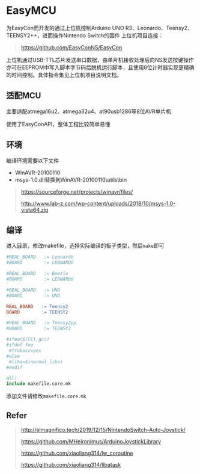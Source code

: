 # EasyMCU

为EasyCon而开发的通过上位机控制Arduino UNO R3、Leonardo、Teensy2、TEENSY2++，进而操作Nintendo Switch的固件
上位机项目连接：

> https://github.com/EasyConNS/EasyCon
>



上位机通过USB-TTL芯片发送串口数据，由单片机接收处理后向NS发送按键操作 
亦可在EEPROM中写入脚本字节码后脱机运行脚本，且使用8位计时器实现更精确的时间控制。具体指令集见上位机项目说明文档。  



## 适配MCU

主要适配atmega16u2、atmega32u4、at90usb1286等8位AVR单片机

使用了EasyConAPI，整体工程比较简单易懂



## 环境

编译环境需要以下文件

- WinAVR-20100110
- msys-1.0.dll替换到WinAVR-20100110\utils\bin

> https://sourceforge.net/projects/winavr/files/
>
> http://www.lab-z.com/wp-content/uploads/2018/10/msys-1.0-vista64.zip



## 编译

进入目录，修改makefile，选择实际编译的板子类型，然后`make`即可

```makefile
#REAL_BOARD   := Leonardo
#BOARD        := LEONARDO

#REAL_BOARD   := Beetle
#BOARD        := LEONARDO

#REAL_BOARD   := UNO
#BOARD        := UNO

REAL_BOARD   := Teensy2
BOARD        := TEENSY2

#REAL_BOARD   := Teensy2pp
#BOARD        := TEENSY2

#ifeq($(CC),gcc)
#ifdef foo
 #frobozz=yes
#else
 #libs=$(normal_libs)
#endif

all:
include makefile.core.mk

```

添加文件请修改`makefile.core.mk`



## Refer

> http://elmagnifico.tech/2019/12/15/NintendoSwitch-Auto-Joystick/
>
> https://github.com/MHeironimus/ArduinoJoystickLibrary
>
> https://github.com/xiaoliang314/lw_coroutine
>
> https://github.com/xiaoliang314/libatask
>
